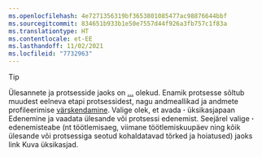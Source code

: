 ```yaml
---
ms.openlocfilehash: 4e7271356319bf3653801085477ac98876644bbf
ms.sourcegitcommit: 834651b933b1e50e7557d44f926a3fb757c1f83a
ms.translationtype: HT
ms.contentlocale: et-EE
ms.lasthandoff: 11/02/2021
ms.locfileid: "7732963"
---
```

> [!TIP] 
> Ülesannete ja protsesside jaoks on [...](../audience-insights/system.md#status-definitions) olekud. Enamik protsesse sõltub muudest eelneva etapi protsessidest, nagu andmeallikad ja andmete profileerimise [värskendamine](../audience-insights/system.md#refresh-processes). Valige olek, et avada **·** üksikasjapaan Edenemine ja vaadata ülesande või protsessi edenemist. Seejärel valige **·** edenemisteabe (nt töötlemisaeg, viimane töötlemiskuupäev ning kõik ülesande või protsessiga seotud kohaldatavad tõrked ja hoiatused) jaoks link Kuva üksikasjad.
